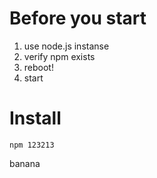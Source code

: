 # Before you start

1. use node.js instanse
2. verify npm exists
3. reboot!
4. start

# Install

```
npm 123213
```


banana
